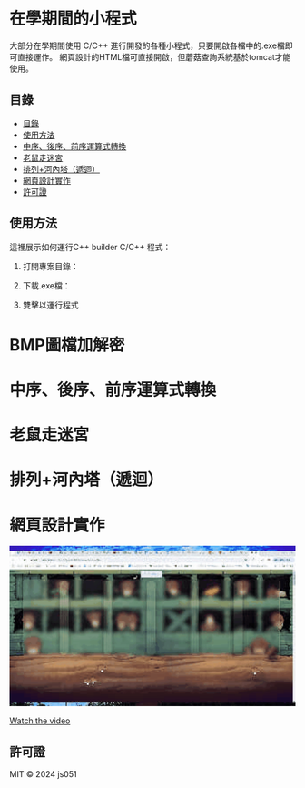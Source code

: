 # 在學期間的小程式

大部分在學期間使用 C/C++ 進行開發的各種小程式，只要開啟各檔中的.exe檔即可直接運作。
網頁設計的HTML檔可直接開啟，但蘑菇查詢系統基於tomcat才能使用。

## 目錄

- [目錄](#目錄)
- [使用方法](#使用方法)
- [中序、後序、前序運算式轉換](#中序、後序、前序運算式轉換)
- [老鼠走迷宮](#老鼠走迷宮)
- [排列+河內塔（遞迴）](#排列+河內塔（遞迴）)
- [網頁設計實作](#網頁設計實作)
- [許可證](#許可證)


## 使用方法

這裡展示如何運行C++ builder C/C++ 程式：

1. 打開專案目錄：

2. 下載.exe檔：

3. 雙擊以運行程式

# BMP圖檔加解密

# 中序、後序、前序運算式轉換

# 老鼠走迷宮

# 排列+河內塔（遞迴）

# 網頁設計實作
<img src="images/sitj5-a2a4f.gif" alt="GIF" width="600">

[Watch the video](videos/2024-05-17%2013-57-33.mkv)



## 許可證

MIT © 2024 js051
